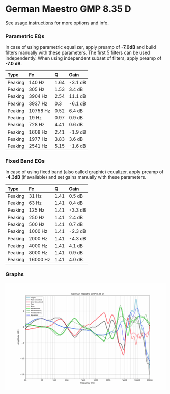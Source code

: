 # German Maestro GMP 8.35 D
See [usage instructions](https://github.com/jaakkopasanen/AutoEq#usage) for more options and info.

### Parametric EQs
In case of using parametric equalizer, apply preamp of **-7.0dB** and build filters manually
with these parameters. The first 5 filters can be used independently.
When using independent subset of filters, apply preamp of **-7.0 dB**.

| Type    | Fc       |    Q | Gain    |
|:--------|:---------|:-----|:--------|
| Peaking | 140 Hz   | 1.64 | -3.1 dB |
| Peaking | 305 Hz   | 1.53 | 3.4 dB  |
| Peaking | 3904 Hz  | 2.54 | 11.1 dB |
| Peaking | 3937 Hz  | 0.3  | -6.1 dB |
| Peaking | 10758 Hz | 0.52 | 6.4 dB  |
| Peaking | 19 Hz    | 0.97 | 0.9 dB  |
| Peaking | 728 Hz   | 4.41 | 0.6 dB  |
| Peaking | 1608 Hz  | 2.41 | -1.9 dB |
| Peaking | 1977 Hz  | 3.83 | 3.6 dB  |
| Peaking | 2541 Hz  | 5.15 | -1.6 dB |

### Fixed Band EQs
In case of using fixed band (also called graphic) equalizer, apply preamp of **-4.3dB**
(if available) and set gains manually with these parameters.

| Type    | Fc       |    Q | Gain    |
|:--------|:---------|:-----|:--------|
| Peaking | 31 Hz    | 1.41 | 0.5 dB  |
| Peaking | 63 Hz    | 1.41 | 0.4 dB  |
| Peaking | 125 Hz   | 1.41 | -3.3 dB |
| Peaking | 250 Hz   | 1.41 | 2.4 dB  |
| Peaking | 500 Hz   | 1.41 | 0.7 dB  |
| Peaking | 1000 Hz  | 1.41 | -2.3 dB |
| Peaking | 2000 Hz  | 1.41 | -4.3 dB |
| Peaking | 4000 Hz  | 1.41 | 4.1 dB  |
| Peaking | 8000 Hz  | 1.41 | 0.9 dB  |
| Peaking | 16000 Hz | 1.41 | 4.0 dB  |

### Graphs
![](./German%20Maestro%20GMP%208.35%20D.png)